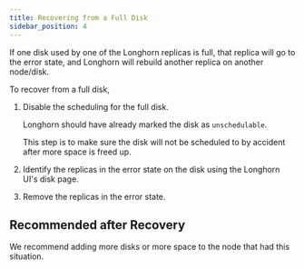 ```yaml
---
title: Recovering from a Full Disk
sidebar_position: 4
---
```


<head>
  <link rel="canonical" href="https://main--longhornio-docusaurus.netlify.app/advanced-resources/data-recovery/full-disk"/>
</head>

If one disk used by one of the Longhorn replicas is full, that replica will go to the error state, and Longhorn will rebuild another replica on another node/disk.

To recover from a full disk,

1. Disable the scheduling for the full disk.
    
    Longhorn should have already marked the disk as `unschedulable`.
    
    This step is to make sure the disk will not be scheduled to by accident after more space is freed up.

2. Identify the replicas in the error state on the disk using the Longhorn UI's disk page.
3. Remove the replicas in the error state.

## Recommended after Recovery

We recommend adding more disks or more space to the node that had this situation.